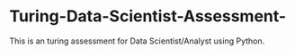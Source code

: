 # Turing-Data-Scientist-Assessment-
This is an turing assessment for Data Scientist/Analyst using Python.
